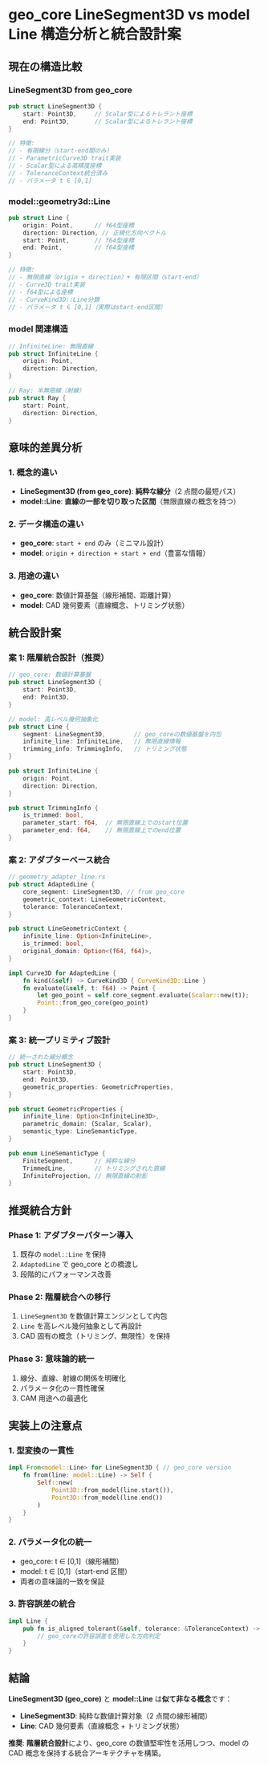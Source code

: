 # geo_core LineSegment3D vs model Line 構造分析と統合設計案

## 現在の構造比較

### LineSegment3D from geo_core

```rust
pub struct LineSegment3D {
    start: Point3D,     // Scalar型によるトレラント座標
    end: Point3D,       // Scalar型によるトレラント座標
}

// 特徴:
// - 有限線分（start-end間のみ）
// - ParametricCurve3D trait実装
// - Scalar型による高精度座標
// - ToleranceContext統合済み
// - パラメータ t ∈ [0,1]
```

### model::geometry3d::Line

```rust
pub struct Line {
    origin: Point,      // f64型座標
    direction: Direction, // 正規化方向ベクトル
    start: Point,       // f64型座標
    end: Point,         // f64型座標
}

// 特徴:
// - 無限直線（origin + direction）+ 有限区間（start-end）
// - Curve3D trait実装
// - f64型による座標
// - CurveKind3D::Line分類
// - パラメータ t ∈ [0,1]（実際はstart-end区間）
```

### model 関連構造

```rust
// InfiniteLine: 無限直線
pub struct InfiniteLine {
    origin: Point,
    direction: Direction,
}

// Ray: 半無限線（射線）
pub struct Ray {
    start: Point,
    direction: Direction,
}
```

## 意味的差異分析

### 1. 概念的違い

- **LineSegment3D (from geo_core)**: **純粋な線分**（2 点間の最短パス）
- **model::Line**: **直線の一部を切り取った区間**（無限直線の概念を持つ）

### 2. データ構造の違い

- **geo_core**: `start + end` のみ（ミニマル設計）
- **model**: `origin + direction + start + end`（豊富な情報）

### 3. 用途の違い

- **geo_core**: 数値計算基盤（線形補間、距離計算）
- **model**: CAD 幾何要素（直線概念、トリミング状態）

## 統合設計案

### 案 1: 階層統合設計（推奨）

```rust
// geo_core: 数値計算基盤
pub struct LineSegment3D {
    start: Point3D,
    end: Point3D,
}

// model: 高レベル幾何抽象化
pub struct Line {
    segment: LineSegment3D,        // geo_coreの数値基盤を内包
    infinite_line: InfiniteLine,   // 無限直線情報
    trimming_info: TrimmingInfo,   // トリミング状態
}

pub struct InfiniteLine {
    origin: Point,
    direction: Direction,
}

pub struct TrimmingInfo {
    is_trimmed: bool,
    parameter_start: f64,  // 無限直線上でのstart位置
    parameter_end: f64,    // 無限直線上でのend位置
}
```

### 案 2: アダプターベース統合

```rust
// geometry_adapter_line.rs
pub struct AdaptedLine {
    core_segment: LineSegment3D, // from geo_core
    geometric_context: LineGeometricContext,
    tolerance: ToleranceContext,
}

pub struct LineGeometricContext {
    infinite_line: Option<InfiniteLine>,
    is_trimmed: bool,
    original_domain: Option<(f64, f64)>,
}

impl Curve3D for AdaptedLine {
    fn kind(&self) -> CurveKind3D { CurveKind3D::Line }
    fn evaluate(&self, t: f64) -> Point {
        let geo_point = self.core_segment.evaluate(Scalar::new(t));
        Point::from_geo_core(geo_point)
    }
}
```

### 案 3: 統一プリミティブ設計

```rust
// 統一された線分概念
pub struct LineSegment3D {
    start: Point3D,
    end: Point3D,
    geometric_properties: GeometricProperties,
}

pub struct GeometricProperties {
    infinite_line: Option<InfiniteLine3D>,
    parametric_domain: (Scalar, Scalar),
    semantic_type: LineSemanticType,
}

pub enum LineSemanticType {
    FiniteSegment,      // 純粋な線分
    TrimmedLine,        // トリミングされた直線
    InfiniteProjection, // 無限直線の射影
}
```

## 推奨統合方針

### Phase 1: アダプターパターン導入

1. 既存の `model::Line` を保持
2. `AdaptedLine` で geo_core との橋渡し
3. 段階的にパフォーマンス改善

### Phase 2: 階層統合への移行

1. `LineSegment3D` を数値計算エンジンとして内包
2. `Line` を高レベル幾何抽象として再設計
3. CAD 固有の概念（トリミング、無限性）を保持

### Phase 3: 意味論的統一

1. 線分、直線、射線の関係を明確化
2. パラメータ化の一貫性確保
3. CAM 用途への最適化

## 実装上の注意点

### 1. 型変換の一貫性

```rust
impl From<model::Line> for LineSegment3D { // geo_core version
    fn from(line: model::Line) -> Self {
        Self::new(
            Point3D::from_model(line.start()),
            Point3D::from_model(line.end())
        )
    }
}
```

### 2. パラメータ化の統一

- geo_core: t ∈ [0,1]（線形補間）
- model: t ∈ [0,1]（start-end 区間）
- 両者の意味論的一致を保証

### 3. 許容誤差の統合

```rust
impl Line {
    pub fn is_aligned_tolerant(&self, tolerance: &ToleranceContext) -> bool {
        // geo_coreの許容誤差を使用した方向判定
    }
}
```

## 結論

**LineSegment3D (geo_core)** と **model::Line** は**似て非なる概念**です：

- **LineSegment3D**: 純粋な数値計算対象（2 点間の線形補間）
- **Line**: CAD 幾何要素（直線概念 + トリミング状態）

**推奨**: **階層統合設計**により、geo_core の数値堅牢性を活用しつつ、model の CAD 概念を保持する統合アーキテクチャを構築。
